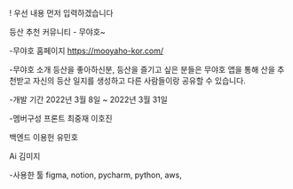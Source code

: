 ! 우선 내용 먼저 입력하겠습니다

등산 추천 커뮤니티 - 무야호~

-무야호 홈페이지
https://mooyaho-kor.com/

-무야호 소개
등산을 좋아하신분, 등산을 즐기고 싶은 분들은 무야호 앱을 통해 산을 추천받고
자신의 등산 일지를 생성하고 다른 사람들이랑 공유할 수 있습니다.

-개발 기간
2022년 3월 8일 ~ 2022년 3월 31일

-멤버구성
프론트
최중재
이호진

백엔드
이용헌
유민호

Ai
김미지

-사용한 툴
figma, notion, pycharm, python, aws, 
